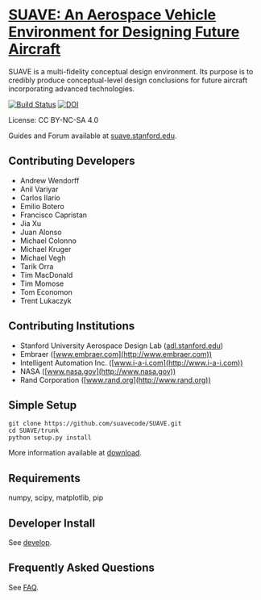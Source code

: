 
[SUAVE: An Aerospace Vehicle Environment for Designing Future Aircraft](http://suave.stanford.edu)
=======

 
SUAVE is a multi-fidelity conceptual design environment.
Its purpose is to credibly produce conceptual-level design conclusions 
for future aircraft incorporating advanced technologies.

[![Build Status](https://travis-ci.org/suavecode/SUAVE.svg?branch=master)](https://travis-ci.org/suavecode/SUAVE)
[![DOI](https://zenodo.org/badge/doi/10.5281/zenodo.50810.svg)](http://dx.doi.org/10.5281/zenodo.50810)

License: CC BY-NC-SA 4.0

Guides and Forum available at [suave.stanford.edu](http://suave.stanford.edu).

 
Contributing Developers
-----------------------
* Andrew Wendorff
* Anil Variyar
* Carlos Ilario
* Emilio Botero
* Francisco Capristan
* Jia Xu
* Juan Alonso
* Michael Colonno
* Michael Kruger
* Michael Vegh
* Tarik Orra
* Tim MacDonald
* Tim Momose
* Tom Economon
* Trent Lukaczyk

Contributing Institutions
-------------------------
* Stanford University Aerospace Design Lab ([adl.stanford.edu](http://adl.stanford.edu))
* Embraer ([www.embraer.com](http://www.embraer.com))
* Intelligent Automation Inc.  ([www.i-a-i.com](http://www.i-a-i.com))
* NASA ([www.nasa.gov](http://www.nasa.gov))
* Rand Corporation ([www.rand.org](http://www.rand.org))

Simple Setup
------------

```
git clone https://github.com/suavecode/SUAVE.git
cd SUAVE/trunk
python setup.py install
```

More information available at [download](http://suave.stanford.edu/download/).


Requirements
------------

numpy, scipy, matplotlib, pip


Developer Install
-----------------

See [develop](http://suave.stanford.edu/develop/).

Frequently Asked Questions
-----------------

See [FAQ](http://suave.stanford.edu/faq.html).

